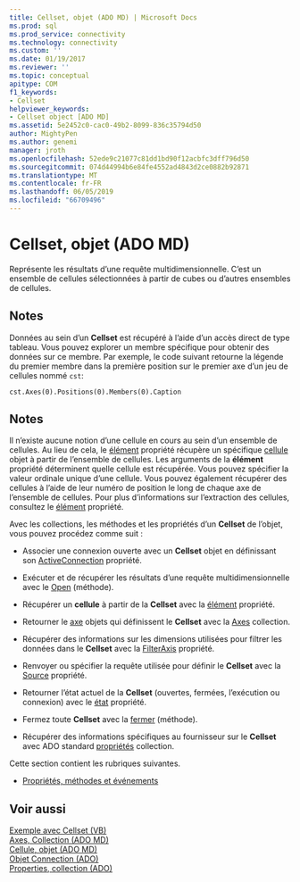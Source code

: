 ```yaml
---
title: Cellset, objet (ADO MD) | Microsoft Docs
ms.prod: sql
ms.prod_service: connectivity
ms.technology: connectivity
ms.custom: ''
ms.date: 01/19/2017
ms.reviewer: ''
ms.topic: conceptual
apitype: COM
f1_keywords:
- Cellset
helpviewer_keywords:
- Cellset object [ADO MD]
ms.assetid: 5e2452c0-cac0-49b2-8099-836c35794d50
author: MightyPen
ms.author: genemi
manager: jroth
ms.openlocfilehash: 52ede9c21077c81dd1bd90f12acbfc3dff796d50
ms.sourcegitcommit: 074d44994b6e84fe4552ad4843d2ce0882b92871
ms.translationtype: MT
ms.contentlocale: fr-FR
ms.lasthandoff: 06/05/2019
ms.locfileid: "66709496"
---
```

# <a name="cellset-object-ado-md"></a>Cellset, objet (ADO MD)
Représente les résultats d’une requête multidimensionnelle. C’est un ensemble de cellules sélectionnées à partir de cubes ou d’autres ensembles de cellules.  
  
## <a name="remarks"></a>Notes  
 Données au sein d’un **Cellset** est récupéré à l’aide d’un accès direct de type tableau. Vous pouvez explorer un membre spécifique pour obtenir des données sur ce membre. Par exemple, le code suivant retourne la légende du premier membre dans la première position sur le premier axe d’un jeu de cellules nommé `cst`:  
  
```  
cst.Axes(0).Positions(0).Members(0).Caption  
```  
  
## <a name="remarks"></a>Notes  
 Il n’existe aucune notion d’une cellule en cours au sein d’un ensemble de cellules. Au lieu de cela, le [élément](../../../ado/reference/ado-md-api/item-property-ado-md-cellset.md) propriété récupère un spécifique [cellule](../../../ado/reference/ado-md-api/cell-object-ado-md.md) objet à partir de l’ensemble de cellules. Les arguments de la **élément** propriété déterminent quelle cellule est récupérée. Vous pouvez spécifier la valeur ordinale unique d’une cellule. Vous pouvez également récupérer des cellules à l’aide de leur numéro de position le long de chaque axe de l’ensemble de cellules. Pour plus d’informations sur l’extraction des cellules, consultez le [élément](../../../ado/reference/ado-md-api/item-property-ado-md-cellset.md) propriété.  
  
 Avec les collections, les méthodes et les propriétés d’un **Cellset** de l’objet, vous pouvez procédez comme suit :  
  
-   Associer une connexion ouverte avec un **Cellset** objet en définissant son [ActiveConnection](../../../ado/reference/ado-md-api/activeconnection-property-ado-md.md) propriété.  
  
-   Exécuter et de récupérer les résultats d’une requête multidimensionnelle avec le [Open](../../../ado/reference/ado-md-api/open-method-ado-md.md) (méthode).  
  
-   Récupérer un **cellule** à partir de la **Cellset** avec la [élément](../../../ado/reference/ado-md-api/item-property-ado-md-cellset.md) propriété.  
  
-   Retourner le [axe](../../../ado/reference/ado-md-api/axis-object-ado-md.md) objets qui définissent le **Cellset** avec la [Axes](../../../ado/reference/ado-md-api/axes-collection-ado-md.md) collection.  
  
-   Récupérer des informations sur les dimensions utilisées pour filtrer les données dans le **Cellset** avec la [FilterAxis](../../../ado/reference/ado-md-api/filteraxis-property-ado-md.md) propriété.  
  
-   Renvoyer ou spécifier la requête utilisée pour définir le **Cellset** avec la [Source](../../../ado/reference/ado-md-api/source-property-ado-md.md) propriété.  
  
-   Retourner l’état actuel de la **Cellset** (ouvertes, fermées, l’exécution ou connexion) avec le [état](../../../ado/reference/ado-md-api/state-property-ado-md.md) propriété.  
  
-   Fermez toute **Cellset** avec la [fermer](../../../ado/reference/ado-md-api/close-method-ado-md.md) (méthode).  
  
-   Récupérer des informations spécifiques au fournisseur sur le **Cellset** avec ADO standard [propriétés](../../../ado/reference/ado-api/properties-collection-ado.md) collection.  
  
 Cette section contient les rubriques suivantes.  
  
-   [Propriétés, méthodes et événements](../../../ado/reference/ado-md-api/cellset-object-properties-methods-and-events.md)  
  
## <a name="see-also"></a>Voir aussi  
 [Exemple avec Cellset (VB)](../../../ado/reference/ado-md-api/cellset-example-vb.md)   
 [Axes, Collection (ADO MD)](../../../ado/reference/ado-md-api/axes-collection-ado-md.md)   
 [Cellule, objet (ADO MD)](../../../ado/reference/ado-md-api/cell-object-ado-md.md)   
 [Objet Connection (ADO)](../../../ado/reference/ado-api/connection-object-ado.md)   
 [Properties, collection (ADO)](../../../ado/reference/ado-api/properties-collection-ado.md)
